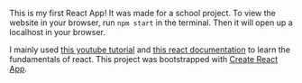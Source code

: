 This is my first React App! It was made for a school project. To view the website in your browser, run `npm start` in the terminal. Then it will open up a localhost in your browser.

I mainly used [this youtube tutorial](https://www.youtube.com/watch?v=sBws8MSXN7A) and [this react documentation](https://reactjs.org/) to learn the fundamentals of react. This project was bootstrapped with [Create React App](https://github.com/facebook/create-react-app).


